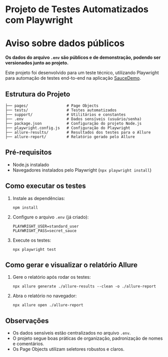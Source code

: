 # Projeto de Testes Automatizados com Playwright
# Aviso sobre dados públicos
**Os dados do arquivo `.env` são públicos e de demonstração, podendo ser versionados junto ao projeto.**

Este projeto foi desenvolvido para um teste técnico, utilizando Playwright para automação de testes end-to-end na aplicação [SauceDemo](https://www.saucedemo.com/v1/index.html).

## Estrutura do Projeto

```
├── pages/                 # Page Objects
├── tests/                 # Testes automatizados
├── support/               # Utilitários e constantes
├── .env                   # Dados sensíveis (usuário/senha)
├── package.json           # Configuração do projeto Node.js
├── playwright.config.js   # Configuração do Playwright
├── allure-results/        # Resultados dos testes para o Allure
├── allure-report/         # Relatório gerado pelo Allure
```

## Pré-requisitos
- Node.js instalado
- Navegadores instalados pelo Playwright (`npx playwright install`)

## Como executar os testes

1. Instale as dependências:
   ```
   npm install
   ```
2. Configure o arquivo `.env` (já criado):
   ```
   PLAYWRIGHT_USER=standard_user
   PLAYWRIGHT_PASS=secret_sauce
   ```
3. Execute os testes:
   ```
   npx playwright test
   ```

## Como gerar e visualizar o relatório Allure

1. Gere o relatório após rodar os testes:
   ```
   npx allure generate ./allure-results --clean -o ./allure-report
   ```
2. Abra o relatório no navegador:
   ```
   npx allure open ./allure-report
   ```

## Observações
- Os dados sensíveis estão centralizados no arquivo `.env`.
- O projeto segue boas práticas de organização, padronização de nomes e comentários.
- Os Page Objects utilizam seletores robustos e claros.

